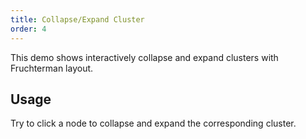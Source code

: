 ```yaml
---
title: Collapse/Expand Cluster
order: 4
---
```


This demo shows interactively collapse and expand clusters with Fruchterman layout.

## Usage

Try to click a node to collapse and expand the corresponding cluster.
